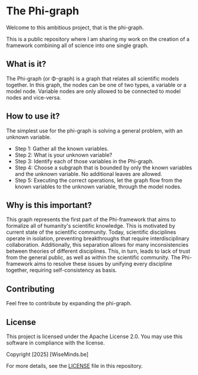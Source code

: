 # The Phi-graph
Welcome to this ambitious project, that is the phi-graph.

This is a public repository where I am sharing my work on the creation of a framework combining all of science into one single graph.

## What is it?

The Phi-graph (or Φ-graph) is a graph that relates all scientific models together. In this graph, the nodes can be one of two types, a variable or a model node. Variable nodes are only allowed to be connected to model nodes and vice-versa.

## How to use it?

The simplest use for the phi-graph is solving a general problem, with an unknown variable.

- Step 1: Gather all the known variables.
- Step 2: What is your unknown variable?
- Step 3: Identify each of those variables in the Phi-graph.
- Step 4: Choose a subgraph that is bounded by only the known variables and the unknown variable. No additional leaves are allowed.
- Step 5: Executing the correct operations, let the graph flow from the known variables to the unknown variable, through the model nodes.

## Why is this important?

This graph represents the first part of the Phi-framework that aims to formalize all of humanity's scientific knowledge. This is motivated by current state of the scientific community. Today, scientific disciplines operate in isolation, preventing breakthroughs that require interdisciplinary collaboration. Additionally, this separation allows for many inconsistencies between theories of different disciplines. This, in turn, leads to lack of trust from the general public, as well as within the scientific community. The Phi-framework aims to resolve these issues by unifying every discipline together, requiring self-consistency as basis.

## Contributing

Feel free to contribute by expanding the phi-graph.

## License

This project is licensed under the Apache License 2.0. You may use this software in compliance with the license.

Copyright [2025] [WiseMinds.be]

For more details, see the [LICENSE](LICENSE.txt) file in this repository.